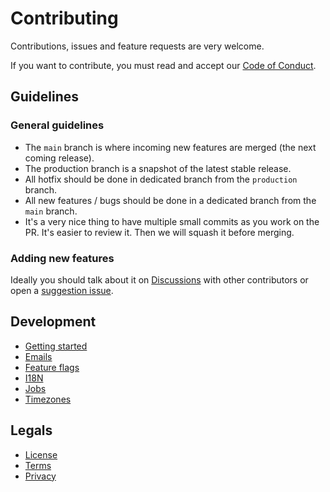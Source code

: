 # Contributing

Contributions, issues and feature requests are very welcome.

If you want to contribute, you must read and accept our [Code of Conduct](./code-of-conduct.md).

## Guidelines

### General guidelines

- The `main` branch is where incoming new features are merged (the next coming release).
- The production branch is a snapshot of the latest stable release.
- All hotfix should be done in dedicated branch from the `production` branch.
- All new features / bugs should be done in a dedicated branch from the `main` branch.
- It's a very nice thing to have multiple small commits as you work on the PR. It's easier to review it. Then we will squash it before merging.

### Adding new features

Ideally you should talk about it on [Discussions](https://github.com/conference-hall/conference-hall/discussions) with other contributors or open a [suggestion issue](https://github.com/conference-hall/conference-hall/issues).

## Development

- [Getting started](../README.md#development)
- [Emails](./emails.md)
- [Feature flags](./feature-flags.md)
- [I18N](./i18n.md)
- [Jobs](./jobs.md)
- [Timezones](./timezones.md)

## Legals

- [License](../LICENSE.md)
- [Terms](./terms.md)
- [Privacy](./privacy.md)
